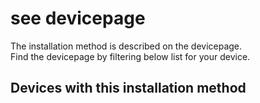 # see devicepage

The installation method is described on the devicepage.  
Find the devicepage by filtering below list for your device.

## Devices with this installation method
